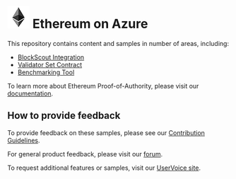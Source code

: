 # ![Ethereum on Azure](./media/logo-small.png) Ethereum on Azure

This repository contains content and samples in number of areas, including:

* [BlockScout Integration](./technology-samples/blockscout/README.md)
* [Validator Set Contract](./permissioning-contracts/validation-set/README.md)
* [Benchmarking Tool](./performance-benchmarking/README.md)

To learn more about Ethereum Proof-of-Authority, please visit our [documentation](https://docs.microsoft.com/en-us/azure/blockchain-workbench/ethereum-poa-deployment).

## How to provide feedback

To provide feedback on these samples, please see our [Contribution Guidelines](./.github/CONTRIBUTING.md).

For general product feedback, please visit our [forum](https://techcommunity.microsoft.com/t5/Blockchain/bd-p/AzureBlockchain).

To request additional features or samples, visit our [UserVoice site](https://feedback.azure.com/forums/586780-blockchain).
